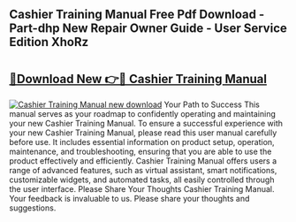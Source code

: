 ## Cashier Training Manual Free Pdf Download - Part-dhp New Repair Owner Guide - User Service Edition XhoRz

# <h2><a href="http://bc28533.oget.top/?id=Cashier+Training+Manual">🔗Download New 👉🔴 Cashier Training Manual</a></h2>

[![Cashier Training Manual new download](https://i.imgur.com/5g1atiW.png)](http://bc28533.oget.top/?id=Cashier+Training+Manual)
Your Path to Success This manual serves as your roadmap to confidently operating and maintaining your new Cashier Training Manual. To ensure a successful experience with your new Cashier Training Manual, please read this user manual carefully before use. It includes essential information on product setup, operation, maintenance, and troubleshooting, ensuring that you are able to use the product effectively and efficiently. Cashier Training Manual offers users a range of advanced features, such as virtual assistant, smart notifications, customizable widgets, and automated tasks, all easily controlled through the user interface. Please Share Your Thoughts Cashier Training Manual. Your feedback is invaluable to us. Please share your thoughts and suggestions.
